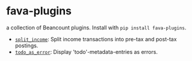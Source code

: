# fava-plugins

a collection of Beancount plugins. Install with `pip install fava-plugins`.

- [`split_income`](https://github.com/beancount/fava-plugins/blob/main/fava_plugins/split_income.py): Split income transactions into pre-tax and post-tax postings.
- [`todo_as_error`](https://github.com/beancount/fava-plugins/blob/main/fava_plugins/todo_as_error.py): Display 'todo'-metadata-entries as errors.
